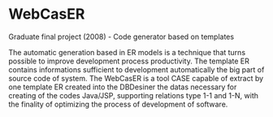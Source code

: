 # WebCasER
Graduate final project (2008) - Code generator based on templates

The automatic generation based in ER models is a technique that turns possible to improve development process productivity. The template ER contains informations sufficient to development automatically the big part of source code of system. The WebCasER is a tool CASE capable of extract by one template ER created into the DBDesiner the datas necessary for creating of the codes Java/JSP, supporting relations type 1-1 and 1-N, with the finality of optimizing the process of development of software.
